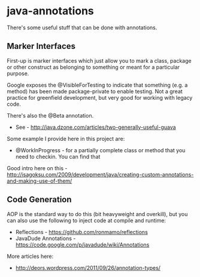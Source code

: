 java-annotations
================

There's some useful stuff that can be done with annotations.

Marker Interfaces
-----------------

First-up is marker interfaces which just allow you to mark a class, package or other construct as belonging to something or meant for a particular purpose.

Google exposes the @VisibleForTesting to indicate that something (e.g. a method) has been made package-private to enable testing.  Not a great practice for greenfield development, but very good for working with legacy code.

There's also the @Beta annotation.

* See - http://java.dzone.com/articles/two-generally-useful-guava


Some example I provide here in this project are:
* @WorkInProgress - for a partially complete class or method that you need to checkin.  You can find that

Good intro here on this - http://isagoksu.com/2009/development/java/creating-custom-annotations-and-making-use-of-them/

Code Generation
---------------

AOP is the standard way to do this (bit heavyweight and overkill), but you can also use the following to inject code at compile and runtime:

* Reflections - https://github.com/ronmamo/reflections
* JavaDude Annotations - https://code.google.com/p/javadude/wiki/Annotations

More articles here:
* http://deors.wordpress.com/2011/09/26/annotation-types/
